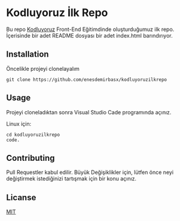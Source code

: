 # **Kodluyoruz İlk Repo**
Bu repo [Kodluyoruz](www.kodluyoruz.com) Front-End Eğitimdinde oluşturduğumuz ilk repo. İçerisinde bir adet README dosyası bir adet index.html barındırıyor.

## **Installation**

Öncelikle projeyi clonelayalım 

`git clone https://github.com/enesdemirbasx/kodluyoruzilkrepo`

## **Usage**
Projeyi cloneladıktan sonra Visual Studio Cade programında açınız.

Linux için:

```
cd kodluyoruzilkrepo
code. 
```
## **Contributing**
Pull Requestler kabul edilir. Büyük Değişiklikler için, lütfen önce neyi değiştirmek istediğinizi tartışmak için bir konu açınız.

## **Licanse**
[MIT](https://www.mit.gov.tr)